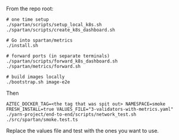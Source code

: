 From the repo root:

```
# one time setup
./spartan/scripts/setup_local_k8s.sh
./spartan/scripts/create_k8s_dashboard.sh

# Go into spartan/metrics
./install.sh

# forward ports (in separate terminals)
./spartan/scripts/forward_k8s_dashboard.sh
./spartan/metrics/forward.sh

# build images locally
./bootstrap.sh image-e2e
```

Then

```
AZTEC_DOCKER_TAG=<the tag that was spit out> NAMESPACE=smoke FRESH_INSTALL=true VALUES_FILE="3-validators-with-metrics.yaml" ./yarn-project/end-to-end/scripts/network_test.sh ./src/spartan/smoke.test.ts
```

Replace the values file and test with the ones you want to use.

